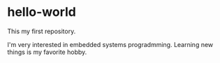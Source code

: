 # hello-world
This my first repository.

I'm very interested in embedded systems progradmming. 
Learning new things is my favorite hobby.
